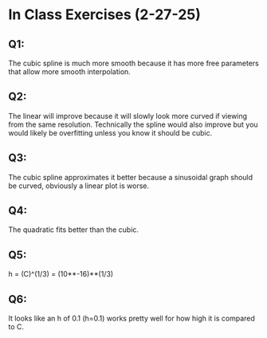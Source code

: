 # In Class Exercises (2-27-25)

## Q1:

The cubic spline is much more smooth because it has more free parameters that allow more smooth interpolation.

## Q2:

The linear will improve because it will slowly look more curved if viewing from the same resolution. Technically the spline would also improve but you would likely be overfitting unless you know it should be cubic.

## Q3:

The cubic spline approximates it better because a sinusoidal graph should be curved, obviously a linear plot is worse.


## Q4:

The quadratic fits better than the cubic.

## Q5:

h = (C)^(1/3) = (10**-16)**(1/3)

## Q6:

It looks like an h of 0.1 (h=0.1) works pretty well for how high it is compared to C.
